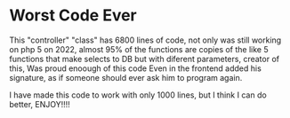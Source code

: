 # Worst Code Ever
This "controller" "class" has 6800 lines of code, not only was still working on php 5 on 2022, almost 95% of the functions are copies of the like 5 functions that make selects to DB but with diferent parameters, creator of this, Was proud enoough of this code Even in the frontend added his signature, as if someone should ever ask him to program again.

I have made this code to work with only 1000 lines, but I think I can do better, ENJOY!!!!
